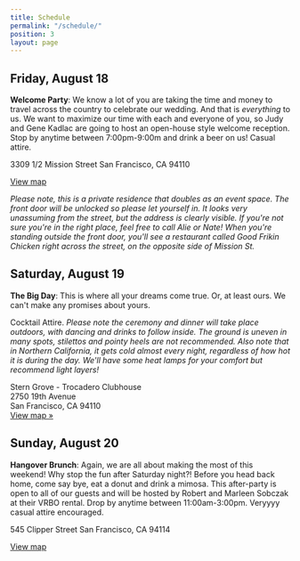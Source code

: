 ```yaml
---
title: Schedule
permalink: "/schedule/"
position: 3
layout: page
---
```


## Friday, August 18

**Welcome Party**: We know a lot of you are taking the time and money to travel across the country to celebrate our wedding. And that is *everything* to us. We want to maximize our time with each and everyone of you, so Judy and Gene Kadlac are going to host an open-house style welcome reception. Stop by anytime between 7:00pm-9:00m and drink a beer on us! Casual attire. 

3309 1/2 Mission Street
San Francisco, CA 94110

[View map](https://www.google.com/maps/place/3309+Mission+St,+San+Francisco,+CA+94110/@37.7439537,-122.422841,17z/data=!3m1!4b1!4m5!3m4!1s0x808f7e4324c3aedf:0x51ea023ac109b366!8m2!3d37.7439495!4d-122.4206523)

*Please note, this is a private residence that doubles as an event space. The front door will be unlocked so please let yourself in. It looks very unassuming from the street, but the address is clearly visible. If you're not sure you're in the right place, feel free to call Alie or Nate! When you're standing outside the front door, you'll see a restaurant called Good Frikin Chicken right across the street, on the opposite side of Mission St.*

## Saturday, August 19

**The Big Day**: This is where all your dreams come true. Or, at least ours. We can't make any promises about yours.

Cocktail Attire. *Please note the ceremony and dinner will take place outdoors, with dancing and drinks to follow inside. The ground is uneven in many spots, stilettos and pointy heels are not recommended. Also note that in Northern California, it gets cold almost every night, regardless of how hot it is during the day. We'll have some heat lamps for your comfort but recommend light layers!*

Stern Grove - Trocadero Clubhouse<br>
2750 19th Avenue<br>
San Francisco, CA 94110<br>
[View map »](https://www.google.com/maps/place/Trocadero+Clubhouse/@37.7361793,-122.4773553,17z/data=!4m13!1m7!3m6!1s0x808f7d9607230b99:0xdc23844628562c9b!2s2750+19th+Ave,+San+Francisco,+CA+94132!3b1!8m2!3d37.7361793!4d-122.4751666!3m4!1s0x0:0xe93215d73ebc37b5!8m2!3d37.7361644!4d-122.478177)

## Sunday, August 20

**Hangover Brunch**: Again, we are all about making the most of this weekend! Why stop the fun after Saturday night?! Before you head back home, come say bye, eat a donut and drink a mimosa. This after-party is open to all of our guests and will be hosted by Robert and Marleen Sobczak at their VRBO rental. Drop by anytime between 11:00am-3:00pm. Veryyyy casual attire encouraged.

545 Clipper Street 
San Francisco, CA 94114

[View map](https://www.google.com/maps/place/545+Clipper+St,+San+Francisco,+CA+94114/@37.7484612,-122.4392457,17z/data=!3m1!4b1!4m5!3m4!1s0x808f7e0d393bdde3:0xeee1a60534295003!8m2!3d37.748457!4d-122.437057)